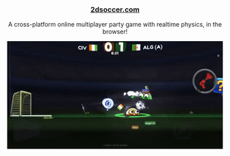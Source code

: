 <h3 align="center"><a href="https://2dsoccer.com">2dsoccer.com</a></h3>

<p align="center">
  A cross-platform online multiplayer party game with realtime physics, in the browser!
</p>

<p align="center">
  <a href="https://2dsoccer.com"><img alt="2D Soccer Gameplay" src="https://raw.githubusercontent.com/reececomo/reececomo/main/assets/IMG_1910.gif" /></a>
</p>
